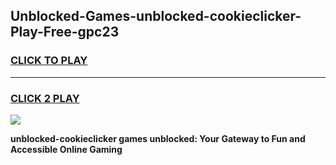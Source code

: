 
## Unblocked-Games-unblocked-cookieclicker-Play-Free-gpc23
<h3>
<a href="https://premium76.site?title=unblocked-cookieclicker&ref=18A1">CLICK TO PLAY</a></h3>
<hr>

<h3>
<a href="https://premium76.site?title=unblocked-cookieclicker&ref=18A1">CLICK 2 PLAY</a>
  
</h3>

<a href="https://premium76.site?title=unblocked-cookieclicker&ref=18A1"><img src="https://clearcache.store/games.png"></a>


**unblocked-cookieclicker games unblocked: Your Gateway to Fun and Accessible Online Gaming**
